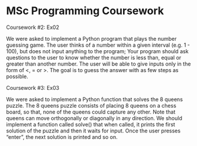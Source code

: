# MSc Programming Coursework

Coursework #2: Ex02

We were asked to implement a Python program that plays the number guessing
game. The user thinks of a number within a given interval (e.g. 1 - 100), but
does not input anything to the program; Your program should ask questions to
the user to know whether the number is less than, equal or greater than another
number. The user will be able to give inputs only in the form of <, = or >.
The goal is to guess the answer with as few steps as possible. 

Coursework #3: Ex03

We were asked to implement a Python function that solves the 8 queens puzzle.
The 8 queens puzzle consists of placing 8 queens on a chess board, so that, none
of the queens could capture any other. Note that queens can move orthogonally
or diagonally in any direction. We should implement a function called solve()
that when called, it prints the first solution of the puzzle and then it waits 
for input. Once the user presses “enter”, the next solution is printed and so on.

